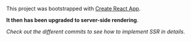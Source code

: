 This project was bootstrapped with [Create React App](https://github.com/facebookincubator/create-react-app).

**It then has been upgraded to server-side rendering**.

*Check out the different commits to see how to implement SSR in details*.
